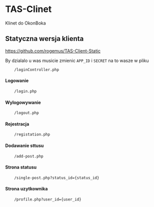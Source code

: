 # TAS-Clinet
Klinet do OkonBoka

## Statyczna wersja klienta
https://github.com/rogemus/TAS-Client-Static

By dzialalo u was musicie zmienic `APP_ID` i `SECRET` na to wasze w pliku
```
    /loginController.php
```

#### Logowanie
```
    /login.php
```

#### Wylogowywanie
```
    /logout.php
```

#### Rejestracja
```
    /registation.php
```

#### Dodawanie sttusu
```
    /add-post.php
```

#### Strona statusu
```
    /single-post.php?status_id={status_id}
```

#### Strona uzytkownika
```
    /profile.php?user_id={user_id}
```

